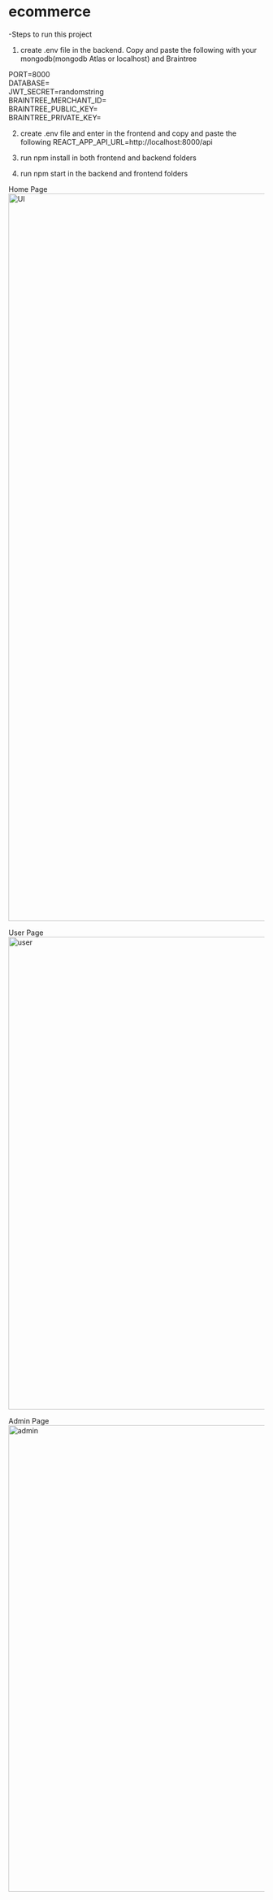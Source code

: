 # ecommerce

-Steps to run this project

1. create .env file in the backend. Copy and paste the following with your mongodb(mongodb Atlas or localhost) and Braintree

PORT=8000 <br/>
DATABASE= <br/>
JWT_SECRET=randomstring <br/>
BRAINTREE_MERCHANT_ID=  <br/>
BRAINTREE_PUBLIC_KEY=  <br/>
BRAINTREE_PRIVATE_KEY= <br/>

2. create .env file and enter in the frontend and copy and paste the following
REACT_APP_API_URL=http://localhost:8000/api

3. run npm install in both frontend and backend folders
4. run npm start in the backend and frontend folders

Home Page
<img width="1432" alt="UI" src="https://github.com/mzhang61/BookStore-MERN/assets/81703337/3d9f9f3c-bfb9-4e32-b7cd-0302611051a1">

User Page
<img width="930" alt="user" src="https://github.com/mzhang61/BookStore-MERN/assets/81703337/d48f8f3e-bd84-4d3d-bded-90fcfe99f648">

Admin Page
<img width="918" alt="admin" src="https://github.com/mzhang61/BookStore-MERN/assets/81703337/0e9f94e3-5974-4bf9-89eb-2c3a674071f7">


